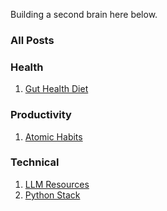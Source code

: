 Building a second brain here below.

### All Posts

### Health

1. [Gut Health Diet](Health/Diet.md)

### Productivity

1.  [Atomic Habits](Productivity/Habits.md)

### Technical

1. [LLM Resources](Technical/LLMResources.md)
2. [Python Stack](Technical/PythonLibraries.md)
